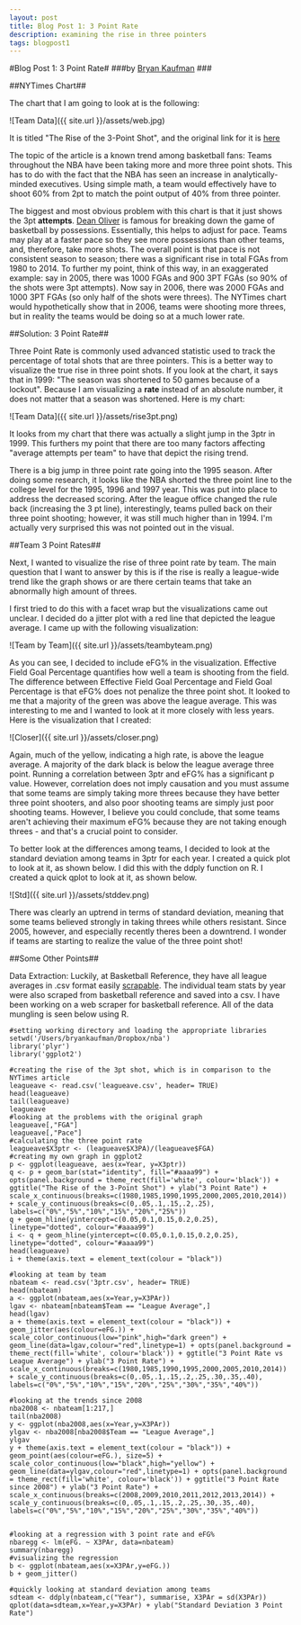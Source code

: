 ```yaml
---
layout: post
title: Blog Post 1: 3 Point Rate
description: examining the rise in three pointers
tags: blogpost1
---
```



#Blog Post 1: 3 Point Rate#
###by [Bryan Kaufman](http://about.me/bkaufman) ###

##NYTimes Chart##

The chart that I am going to look at is the following:


![Team Data]({{ site.url }}/assets/web.jpg)


It is titled "The Rise of the 3-Point Shot", and the original link for it is [here](http://www.nytimes.com/2009/10/18/sports/basketball/18threes.html?_r=0)


The topic of the article is a known trend among basketball fans:  Teams throughout the NBA have been taking more and more three point shots.  This has to do with the fact that the NBA has seen an increase in analytically-minded executives.  Using simple math, a team would effectively have to shoot 60% from 2pt to match the point output of 40% from three pointer. 


The biggest and most obvious problem with this chart is that it just shows the 3pt **attempts**.  [Dean Oliver](http://en.wikipedia.org/wiki/Dean_Oliver_%28statistician%29) is famous for breaking down the game of basketball by possessions. Essentially, this helps to adjust for pace.  Teams may play at a faster pace so they see more possessions than other teams, and, therefore, take more shots.  The overall point is that pace is not consistent season to season; there was a significant rise in total FGAs from 1980 to 2014.  To further my point, think of this way, in an exaggerated example:  say in 2005, there was 1000 FGAs and 900 3PT FGAs (so 90% of the shots were 3pt attempts).  Now say in 2006, there was 2000 FGAs and 1000 3PT FGAs (so only half of the shots were threes).  The NYTimes chart would hypothetically show that in 2006, teams were shooting more threes, but in reality the teams would be doing so at a much lower rate.

##Solution: 3 Point Rate##

Three Point Rate is commonly used advanced statistic used to track the percentage of total shots that are three pointers.  This is a better way to visualize the true rise in three point shots.  If you look at the chart, it says that in 1999: "The season was shortened to 50 games because of a lockout".  Because I am visualizing a **rate** instead of an absolute number, it does not matter that a season was shortened.  Here is my chart:


![Team Data]({{ site.url }}/assets/rise3pt.png)


It looks from my chart that there was actually a slight jump in the 3ptr in 1999.  This furthers my point that there are too many factors affecting "average attempts per team" to have that depict the rising trend.

There is a big jump in three point rate going into the 1995 season.  After doing some research, it looks like the NBA shorted the three point line to the college level for the 1995, 1996 and 1997 year.  This was put into place to address the decreased scoring. After the league office changed the rule back (increasing the 3 pt line), interestingly, teams pulled back on their three point shooting; however, it was still much higher than in 1994.  I'm actually very surprised this was not pointed out in the visual. 
  

##Team 3 Point Rates##

Next, I wanted to visualize the rise of three point rate by team.  The main question that I want to answer by this is if the rise is really a league-wide trend like the graph shows or are there certain teams that take an abnormally high amount of threes.

I first tried to do this with a facet wrap but the visualizations came out unclear.  I decided do a jitter plot with a red line that depicted the league average.  I came up with the following visualization:


![Team by Team]({{ site.url }}/assets/teambyteam.png)


As you can see, I decided to include eFG% in the visualization.  Effective Field Goal Percentage quantifies how well a team is shooting from the field.  The difference between Effective Field Goal Percentage and Field Goal Percentage is that eFG% does not penalize the three point shot.  It looked to me that a majority of the green was above the league average.  This was interesting to me and I wanted to look at it more closely with less years.  Here is the visualization that I created:


![Closer]({{ site.url }}/assets/closer.png)


Again, much of the yellow, indicating a high rate, is above the league average. A majority of the dark black is below the league average three point.  Running a correlation between 3ptr and eFG% has a significant p value. However, correlation does not imply causation and you must assume that some teams are simply taking more threes because they have better three point shooters, and also poor shooting teams are simply just poor shooting teams.  However, I believe you could conclude, that some teams aren't achieving their maximum eFG% because they are not taking enough threes - and that's a crucial point to consider.

To better look at the differences among teams, I decided to look at the standard deviation among teams in 3ptr for each year.  I created a quick plot to look at it, as shown below. I did this with the ddply function on R. I created a quick qplot to look at it, as shown below.


![Std]({{ site.url }}/assets/stddev.png)


There was clearly an uptrend in terms of standard deviation, meaning that some teams believed strongly in taking threes while others resistant. Since 2005, however, and especially recently theres been a downtrend.  I wonder if teams are starting to realize the value of the three point shot!



##Some Other Points##

Data Extraction:
Luckily, at Basketball Reference, they have all league averages in .csv format easily [scrapable](http://www.basketball-reference.com/leagues/NBA_stats.html).  The individual team stats by year were also scraped from basketball reference and saved into a csv.   I have been working on a web scraper for basketball reference.  All of the data mungling is seen below using R.

```{r chunkLabel}
#setting working directory and loading the appropriate libraries
setwd('/Users/bryankaufman/Dropbox/nba')
library('plyr')
library('ggplot2')

#creating the rise of the 3pt shot, which is in comparison to the NYTimes article
leagueave <- read.csv('leagueave.csv', header= TRUE)
head(leagueave)
tail(leagueave)
leagueave
#looking at the problems with the original graph
leagueave[,"FGA"]
leagueave[,"Pace"]
#calculating the three point rate
leagueave$X3ptr <- (leagueave$X3PA)/(leagueave$FGA)
#creating my own graph in ggplot2
p <- ggplot(leagueave, aes(x=Year, y=X3ptr))
q <- p + geom_bar(stat="identity", fill="#aaaa99") + opts(panel.background = theme_rect(fill='white', colour='black')) + ggtitle("The Rise of the 3-Point Shot") + ylab("3 Point Rate") + scale_x_continuous(breaks=c(1980,1985,1990,1995,2000,2005,2010,2014)) + scale_y_continuous(breaks=c(0,.05,.1,.15,.2,.25), labels=c("0%","5%","10%","15%","20%","25%"))
q + geom_hline(yintercept=c(0.05,0.1,0.15,0.2,0.25), linetype="dotted", colour="#aaaa99")
i <- q + geom_hline(yintercept=c(0.05,0.1,0.15,0.2,0.25), linetype="dotted", colour="#aaaa99")
head(leagueave)
i + theme(axis.text = element_text(colour = "black"))

#looking at team by team
nbateam <- read.csv('3ptr.csv', header= TRUE)
head(nbateam)
a <- ggplot(nbateam,aes(x=Year,y=X3PAr))
lgav <- nbateam[nbateam$Team == "League Average",]
head(lgav)
a + theme(axis.text = element_text(colour = "black")) + geom_jitter(aes(colour=eFG.)) + scale_color_continuous(low="pink",high="dark green") + geom_line(data=lgav,colour="red",linetype=1) + opts(panel.background = theme_rect(fill='white', colour='black')) + ggtitle("3 Point Rate vs League Average") + ylab("3 Point Rate") + scale_x_continuous(breaks=c(1980,1985,1990,1995,2000,2005,2010,2014)) + scale_y_continuous(breaks=c(0,.05,.1,.15,.2,.25,.30,.35,.40), labels=c("0%","5%","10%","15%","20%","25%","30%","35%","40%"))

#looking at the trends since 2008
nba2008 <- nbateam[1:217,]
tail(nba2008)
y <- ggplot(nba2008,aes(x=Year,y=X3PAr))
ylgav <- nba2008[nba2008$Team == "League Average",]
ylgav
y + theme(axis.text = element_text(colour = "black")) + geom_point(aes(colour=eFG.), size=5) + scale_color_continuous(low="black",high="yellow") + geom_line(data=ylgav,colour="red",linetype=1) + opts(panel.background = theme_rect(fill='white', colour='black')) + ggtitle("3 Point Rate since 2008") + ylab("3 Point Rate") + scale_x_continuous(breaks=c(2008,2009,2010,2011,2012,2013,2014)) + scale_y_continuous(breaks=c(0,.05,.1,.15,.2,.25,.30,.35,.40), labels=c("0%","5%","10%","15%","20%","25%","30%","35%","40%"))


#looking at a regression with 3 point rate and eFG%
nbaregg <- lm(eFG. ~ X3PAr, data=nbateam)
summary(nbaregg)
#visualizing the regression
b <- ggplot(nbateam,aes(x=X3PAr,y=eFG.))
b + geom_jitter()

#quickly looking at standard deviation among teams
sdteam <- ddply(nbateam,c("Year"), summarise, X3PAr = sd(X3PAr))
qplot(data=sdteam,x=Year,y=X3PAr) + ylab("Standard Deviation 3 Point Rate")

```
